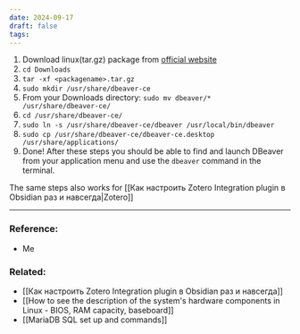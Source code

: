 ```yaml
---
date: 2024-09-17
draft: false
tags:
---
```

1. Download linux(tar.gz) package from [official website](https://dbeaver.io/download/)
2. `cd Downloads`
3. `tar -xf <packagename>.tar.gz`
4. `sudo mkdir /usr/share/dbeaver-ce`
5. From your Downloads directory: `sudo mv dbeaver/* /usr/share/dbeaver-ce/`
6. `cd /usr/share/dbeaver-ce/`
7. `sudo ln -s /usr/share/dbeaver-ce/dbeaver /usr/local/bin/dbeaver`
8. `sudo cp /usr/share/dbeaver-ce/dbeaver-ce.desktop /usr/share/applications/`
9. Done! After these steps you should be able to find and launch DBeaver from your application menu and use the `dbeaver` command in the terminal. 


The same steps also works for [[Как настроить Zotero Integration plugin в Obsidian раз и навсегда|Zotero]]

---
### Reference:
- Me

### Related:
- [[Как настроить Zotero Integration plugin в Obsidian раз и навсегда]]
- [[How to see  the description of the system's hardware components in Linux - BIOS, RAM capacity, baseboard]]
- [[MariaDB SQL set up and commands]]
